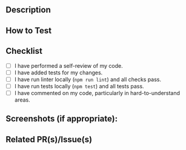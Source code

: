 <!--- Provide a general summary of your changes in the Title above -->

## Description

<!-- A short (or detailed) description of what this PR does and why these changes are needed -->

## How to Test

<!--- Please describe in detail how you tested your changes -->

## Checklist

- [ ] I have performed a self-review of my code.
- [ ] I have added tests for my changes.
- [ ] I have run linter locally (`npm run lint`) and all checks pass.
- [ ] I have run tests locally (`npm test`) and all tests pass.
- [ ] I have commented on my code, particularly in hard-to-understand areas.
<!-- - [ ] Any other relevant item -->

## Screenshots (if appropriate):

## Related PR(s)/Issue(s)

<!-- - <https://github.com/grafana/k6-studio/issues/...> -->

<!-- Does it resolve an issue? -->

<!-- Resolves #ISSUE-ID -->

<!-- Thanks for your contribution! 🙏🏼 -->
